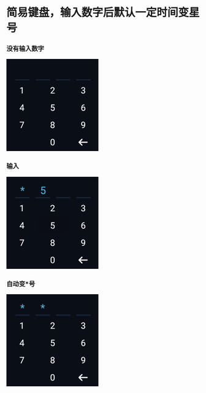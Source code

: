 # 简易键盘，输入数字后默认一定时间变星号
### 没有输入数字
![image](./picture/device-2018-08-27-163249.png)

### 输入
![image](./picture/device-2018-08-27-163342.png)

### 自动变*号
![image](./picture/device-2018-08-27-163311.png)



